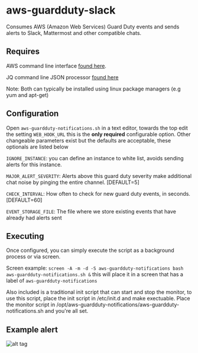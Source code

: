 # aws-guardduty-slack
Consumes AWS (Amazon Web Services) Guard Duty events and sends alerts to Slack, Mattermost and other compatible chats.

## Requires
AWS command line interface [found here](https://aws.amazon.com/cli/).

JQ command line JSON processor [found here](https://stedolan.github.io/jq/)

Note: Both can typically be installed using linux package managers (e.g yum and apt-get)

## Configuration
Open `aws-guardduty-notifications.sh` in a text editor, towards the top edit the setting `WEB_HOOK_URL` this is the **only required** configurable option.  Other changeable parameters exist but the defaults are acceptable, these optionals are listed below

`IGNORE_INSTANCE`: you can define an instance to white list, avoids sending alerts for this instance.

`MAJOR_ALERT_SEVERITY`: Alerts above this guard duty severity make additional chat noise by pinging the entire channel. [DEFAULT=5]

`CHECK_INTERVAL`: How often to check for new guard duty events, in seconds. [DEFAULT=60]

`EVENT_STORAGE_FILE`: The file where we store existing events that have already had alerts sent

## Executing
Once configured, you can simply execute the script as a background process or via screen.

Screen example: `screen -A -m -d -S aws-guardduty-notifications bash aws-guardduty-notifications.sh &` this will place it in a screen that has a label of `aws-guardduty-notifications`

Also included is a traditional init script that can start and stop the monitor, to use this script, place the init script in /etc/init.d and make exectuable.  Place the monitor script in /opt/aws-guardduty-notifications/aws-guardduty-notifications.sh and you're all set.

## Example alert
![alt tag](https://github.com/vigeek/aws-elb-logs-to-logstash/blob/master/kibana-dashboard/guard-duty-alerts.png)
